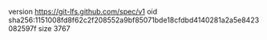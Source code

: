 version https://git-lfs.github.com/spec/v1
oid sha256:1151008fd8f62c2f208552a9bf85071bde18cfdbd4140281a2a5e8423082597f
size 3767
